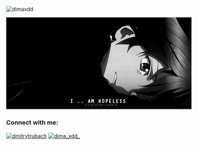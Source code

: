<p align="left"> <img src="https://komarev.com/ghpvc/?username=dimaxdd&label=Profile%20views&color=0e75b6&style=flat" alt="dimaxdd" /> </p>


![](https://github.com/DimaXDD/DimaXDD/blob/main/4cb1152c80de30b58edea1714e30dfd96e08c4e1r1-500-248_hq.gif)


<h3 align="left">Connect with me:</h3>
<p align="left">
<a href="https://linkedin.com/in/dmitrytrubach" target="blank"><img align="center" src="https://raw.githubusercontent.com/rahuldkjain/github-profile-readme-generator/master/src/images/icons/Social/linked-in-alt.svg" alt="dmitrytrubach" height="30" width="40" /></a>
<a href="https://instagram.com/dima_xdd_" target="blank"><img align="center" src="https://raw.githubusercontent.com/rahuldkjain/github-profile-readme-generator/master/src/images/icons/Social/instagram.svg" alt="dima_xdd_" height="30" width="40" /></a>
</p>
